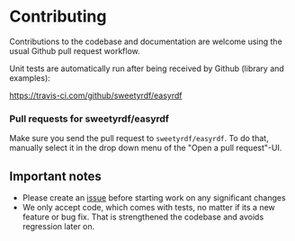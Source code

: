 # Contributing

Contributions to the codebase and documentation are welcome using the usual Github pull request workflow.

Unit tests are automatically run after being received by Github (library and examples):

https://travis-ci.com/github/sweetyrdf/easyrdf

### Pull requests for sweetyrdf/easyrdf

Make sure you send the pull request to `sweetyrdf/easyrdf`. To do that, manually select it in the drop down menu of the "Open a pull request"-UI.

## Important notes

* Please create an [issue](https://github.com/sweetyrdf/easyrdf/issues) before starting work on any significant changes
* We only accept code, which comes with tests, no matter if its a new feature or bug fix. That is strengthened the codebase and avoids regression later on.
